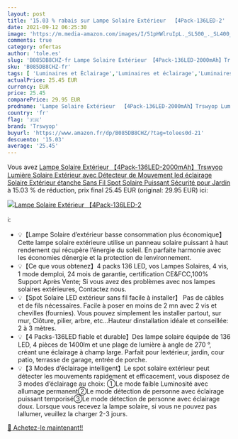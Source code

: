 ```yaml
---
layout: post
title: '15.03 % rabais sur Lampe Solaire Extérieur  【4Pack-136LED-2'
date: 2021-09-12 06:25:30
image: 'https://m.media-amazon.com/images/I/51pHWlruIpL._SL500_._SL400_.jpg'
comments: true
category: ofertas
author: 'tole.es'
slug: 'B085DB8CHZ-fr Lampe Solaire Extérieur 【4Pack-136LED-2000mAh】Trswyop...'
sku: 'B085DB8CHZ-fr'
tags: [ 'Luminaires et Éclairage','Luminaires et éclairage','Luminaires extérieur','trswyop','Éclairage mural dextérieur', ]
actualPrice: 25.45 EUR
currency: EUR
price: 25.45
comparePrice: 29.95 EUR
prodname: 'Lampe Solaire Extérieur  【4Pack-136LED-2000mAh】Trswyop Lumière Solaire Extérieur avec Détecteur de Mouvement led éclairage Solaire Extérieur étanche Sans Fil Spot Solaire Puissant Sécurité pour Jardin'
country: 'fr'
flag: '🇫🇷'
brand: 'Trswyop'
buyurl: 'https://www.amazon.fr/dp/B085DB8CHZ/?tag=tolees0d-21'
descuento: '15.03'
average: '25.45'
---
```


Vous avez [Lampe Solaire Extérieur  【4Pack-136LED-2000mAh】Trswyop Lumière Solaire Extérieur avec Détecteur de Mouvement led éclairage Solaire Extérieur étanche Sans Fil Spot Solaire Puissant Sécurité pour Jardin](https://www.amazon.fr/dp/B085DB8CHZ/?tag=tolees0d-21)  à  15.03 % de réduction, prix final  25.45 EUR (original: 29.95 EUR) ici:

[![Lampe Solaire Extérieur  【4Pack-136LED-2](https://m.media-amazon.com/images/I/51pHWlruIpL._SL500_._SL400_.jpg)](https://www.amazon.fr/dp/B085DB8CHZ/?tag=tolees0d-21)

ℹ️:

- 💡【Lampe Solaire d’extérieur basse consommation plus économique】Cette lampe solaire extérieure utilise un panneau solaire puissant à haut rendement qui récupère l’énergie du soleil. En parfaite harmonie avec les économies dénergie et la protection de lenvironnement.
- 💡【Ce que vous obtenez】4 packs 136 LED, vos Lampes Solaires, 4 vis, 1 mode demploi, 24 mois de garantie, certification CE&FCC,100% Support Après Vente; Si vous avez des problèmes avec nos lampes solaires extérieures, Contactez nous.
- 💡【Spot Solaire LED extérieur sans fil facile à installer】 Pas de câbles et de fils nécessaires. Facile à poser en moins de 2 mn avec 2 vis et chevilles (fournies). Vous pouvez simplement les installer partout, sur mur, Clôture, pilier, arbre, etc…Hauteur dinstallation idéale et conseillée: 2 à 3 mètres.
- 💡【4 Packs-136LED fiable et durable】Des lampe solaire équipée de 136 LED, 4 pièces de 1400lm et une plage de lumière à angle de 270 °, créant une éclairage à champ large. Parfait pour lextérieur, jardin, cour patio, terrasse de garage, entrée de porche.
- 💡【3 Modes d’éclairage intelligent】Le spot solaire extérieur peut détecter les mouvements rapidement et efficacement, vous disposez de 3 modes d’éclairage au choix: ①Le mode faible Luminosité avec allumage permanent②Le mode détection de personne avec éclairage puissant temporisé③Le mode détection de personne avec éclairage doux. Lorsque vous recevez la lampe solaire, si vous ne pouvez pas lallumer, veuillez la charger 2-3 jours.

[🛒 Achetez-le maintenant!!](https://www.amazon.fr/dp/B085DB8CHZ/?tag=tolees0d-21)
